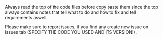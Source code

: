Always read the top of the code files before copy paste them since the top always contains notes that tell what to do and how to fix and tell requirements aswell

Please make sure to report issues, if you find any create new issue on issues tab (SPECIFY THE CODE YOU USED AND ITS VERSION!)
.
